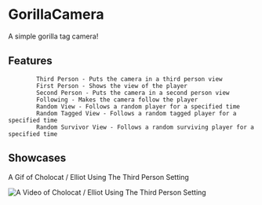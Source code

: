 # GorillaCamera
 A simple gorilla tag camera!

## Features
            Third Person - Puts the camera in a third person view
            First Person - Shows the view of the player
            Second Person - Puts the camera in a second person view
            Following - Makes the camera follow the player
            Random View - Follows a random player for a specified time
            Random Tagged View - Follows a random tagged player for a specified time
            Random Survivor View - Follows a random surviving player for a specified time




## Showcases

A Gif of Cholocat / Elliot Using The Third Person Setting

 
![A Video of Cholocat / Elliot Using The Third Person Setting](https://github.com/SteveTheAnimator/GorillaCamera/blob/main/Marketing/gorillacam.gif)

